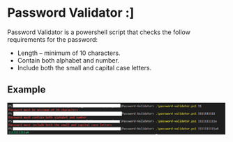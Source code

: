 # Password Validator :]

Password Validator is a powershell script that checks the follow requirements for the password:

* Length – minimum of 10 characters.
* Contain both alphabet and number.
* Include both the small and capital case letters.

## Example

<img src="./images/example3.png" width="500"/>

